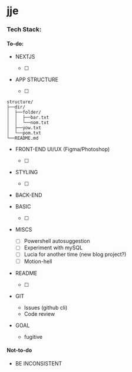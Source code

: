 # jje

### Tech Stack:


#### To-do:

- NEXTJS

  - [ ]

- APP STRUCTURE

  - [ ]

```
structure/
├──dir/
│  ├──folder/
│  │  ├──bar.txt
│  │  └──nom.txt
│  ├──yow.txt
│  └──pom.txt
└──README.md
```

- FRONT-END UI/UX (Figma/Photoshop)

  - [ ]

- STYLING

  - [ ]

- BACK-END

- BASIC

  - [ ]


- MISCS

  - [ ] Powershell autosuggestion
  - [ ] Experiment with mySQL
  - [ ] Lucia for another time (new blog project?)
  - [ ] Motion-hell

- README

  - [ ]

- GIT

  - Issues (github cli)
  - Code review

- GOAL

  - fugitive

#### Not-to-do

- BE INCONSISTENT
